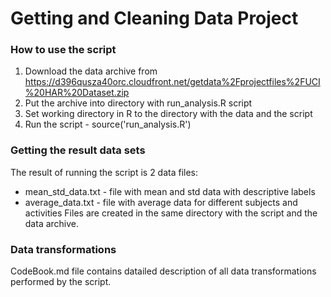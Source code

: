 Getting and Cleaning Data Project
=================================

### How to use the script
1. Download the data archive from https://d396qusza40orc.cloudfront.net/getdata%2Fprojectfiles%2FUCI%20HAR%20Dataset.zip
2. Put the archive into directory with run_analysis.R script
3. Set working directory in R to the directory with the data and the script
4. Run the script - source('run_analysis.R')

### Getting the result data sets
The result of running the script is 2 data files:
* mean_std_data.txt - file with mean and std data with descriptive labels
* average_data.txt - file with average data for different subjects and activities
Files are created in the same directory with the script and the data archive.

### Data transformations
CodeBook.md file contains datailed description of all data transformations performed by the script.